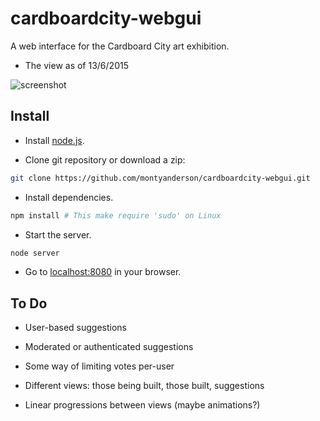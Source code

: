# cardboardcity-webgui

A web interface for the Cardboard City art exhibition.

* The view as of 13/6/2015

![screenshot](https://i.imgur.com/6gJOcyY.png)

Install
-------

* Install [node.js](https://nodejs.org/).

* Clone git repository or download a zip:

``` bash
git clone https://github.com/montyanderson/cardboardcity-webgui.git
```

* Install dependencies.

``` bash
npm install # This make require 'sudo' on Linux
```

* Start the server.

``` bash
node server
```

* Go to [localhost:8080](http://localhost:8080) in your browser.

To Do
-----

* User-based suggestions

* Moderated or authenticated suggestions

* Some way of limiting votes per-user

* Different views: those being built, those built, suggestions

* Linear progressions between views (maybe animations?)
